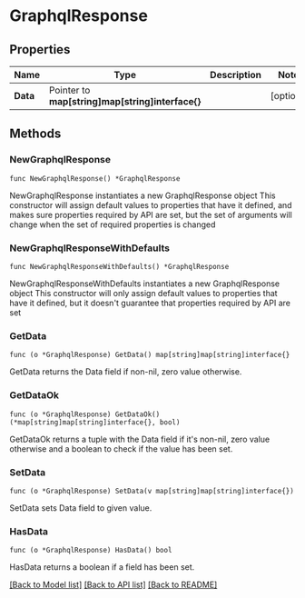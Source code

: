 # GraphqlResponse

## Properties

Name | Type | Description | Notes
------------ | ------------- | ------------- | -------------
**Data** | Pointer to **map[string]map[string]interface{}** |  | [optional] 

## Methods

### NewGraphqlResponse

`func NewGraphqlResponse() *GraphqlResponse`

NewGraphqlResponse instantiates a new GraphqlResponse object
This constructor will assign default values to properties that have it defined,
and makes sure properties required by API are set, but the set of arguments
will change when the set of required properties is changed

### NewGraphqlResponseWithDefaults

`func NewGraphqlResponseWithDefaults() *GraphqlResponse`

NewGraphqlResponseWithDefaults instantiates a new GraphqlResponse object
This constructor will only assign default values to properties that have it defined,
but it doesn't guarantee that properties required by API are set

### GetData

`func (o *GraphqlResponse) GetData() map[string]map[string]interface{}`

GetData returns the Data field if non-nil, zero value otherwise.

### GetDataOk

`func (o *GraphqlResponse) GetDataOk() (*map[string]map[string]interface{}, bool)`

GetDataOk returns a tuple with the Data field if it's non-nil, zero value otherwise
and a boolean to check if the value has been set.

### SetData

`func (o *GraphqlResponse) SetData(v map[string]map[string]interface{})`

SetData sets Data field to given value.

### HasData

`func (o *GraphqlResponse) HasData() bool`

HasData returns a boolean if a field has been set.


[[Back to Model list]](../README.md#documentation-for-models) [[Back to API list]](../README.md#documentation-for-api-endpoints) [[Back to README]](../README.md)


